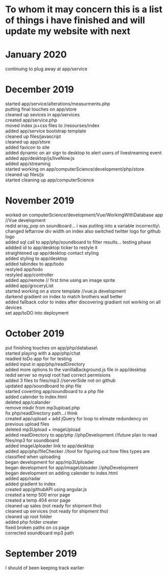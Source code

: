 # To whom it may concern this is a list of things i have finished and will update my website with next

# January 2020

continuing to plug away at app/service

# December 2019

started app/service/alterations/measurments.php\
putting final touches on app/store\
cleaned up sevices in app/services\
created app/service.php\
moved index js+css files to /resourses/index\
added app/service bootstrap template\
cleaned up files/javascript\
cleaned up app/store\
added favicon to site\
added dynamic on air sign to desktop to alert users of livestreaming event\
added app/desktop/js/liveNow.js\
added app/streaming\
started working on app/computerScience/development/php/store\
cleaned up files/js\
started cleaning up app/computerScience

# November 2019

worked on computerScience/development/Vue/WorkingWithDatabase app  //Vue development\
redid array_pop on soundboard... i was putitng into a variable incorrectly\ 
changed leftarrow div width on index also switched twitter logo for github logo\
added sql call to app/php/soundboard to filter results... testing phase\
addded id to app/desktop ticker to restyle it\
straightened up app/desktop contact styling\
added styling to app/desktop\
added tabindex to app/todo\
restyled app/todo\
restyled app/controller\
added app/remote   // first time using an image sprite\
added app/groceryList\
started working on a store template //vue.js development\
darkend gradient on index to match brothers wall better\
added fallback color to index after discovering gradiant not working on all devices\
set app/toDO into deployment

# October 2019

put finishing touches on app/php/database\  
started playing with a app/php/chat\
readied toDo app for for testing\
added input in app/php/readDirectory\
added more options to the vanillaBackground.js file in app/desktop\
redid server so mysql root had correct permisions\
added 3 files to files/mp3  //serverSide not on github\
updated app/soundboard to  php file\
started coverting app/soundboard to a php file\
added calender to index.html\
deleted app/calander\
remove mkdir from mp3upload.php\
fix php/readDirectory path...i think\
created app/upload + add jQuery for loop to elimate redundency on previous upload files\
deleted mp3Upload + imageUpload\
added readDirectory to app/php //phpDevelopment //future plan to read files/mp3 for soundboard\
added imageUploader link to app/desktop\
added app/php/fileChecker //tool for figuring out how files types are classified when uploading\
began development for app/mp3Uploader\
began development for app/imageUploader   //phpDevelopment\
began development on adding calender to index.html\
added app/radar\
added gradient to index\
created app/githubAPI using angular.js\
created a temp 500 error page\
created a temp 404 error page\
cleaned up sales (not ready for shipment tho)\
cleaned up services (not ready for shipment tho)\
cleaned up root folder\
added php folder creater\
fixed broken paths on cs page\
corrected soundboard mp3 path
  
# September 2019

I should of been keeping track earlier

